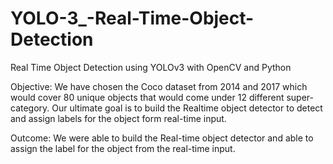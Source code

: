 # YOLO-3_-Real-Time-Object-Detection
Real Time Object Detection using YOLOv3 with OpenCV and Python


Objective:
We have chosen the Coco dataset from 2014 and 2017 which would cover 80 unique
objects that would come under 12 different super-category. Our ultimate goal is to build the Realtime object detector to detect and assign labels for the object form real-time input.

Outcome: 
We were able to build the Real-time object detector and able to assign the label for the
object from the real-time input.
